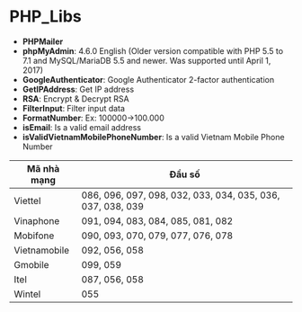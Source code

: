 # PHP_Libs
- **PHPMailer**
- **phpMyAdmin**: 4.6.0 English (Older version compatible with PHP 5.5 to 7.1 and MySQL/MariaDB 5.5 and newer. Was supported until April 1, 2017)
- **GoogleAuthenticator**: Google Authenticator 2-factor authentication
- **GetIPAddress**: Get IP address
- **RSA**: Encrypt & Decrypt RSA
- **FilterInput**: Filter input data
- **FormatNumber**: Ex: 100000->100.000
- **isEmail**: Is a valid email address
- **isValidVietnamMobilePhoneNumber**: Is a valid Vietnam Mobile Phone Number

| Mã nhà mạng | Đầu số |
| --- | --- |
| Viettel | 086, 096, 097, 098, 032, 033, 034, 035, 036, 037, 038, 039 |
| Vinaphone | 091, 094, 083, 084, 085, 081, 082 |
| Mobifone | 090, 093, 070, 079, 077, 076, 078 |
| Vietnamobile | 092, 056, 058 |
| Gmobile | 099, 059 |
| Itel | 087, 056, 058 |
| Wintel | 055 |